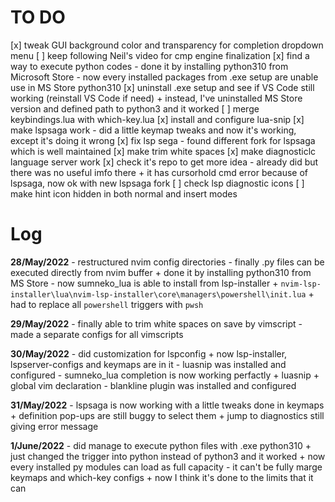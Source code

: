 # TO DO
[x] tweak GUI background color and transparency for completion dropdown menu
[ ] keep following Neil's video for cmp engine finalization
[x] find a way to execute python codes
	- done it by installing python310 from Microsoft Store
	- now every installed packages from .exe setup are unable use in MS Store python310
		[x] uninstall .exe setup and see if VS Code still working (reinstall VS Code if need)
			+ instead, I've uninstalled MS Store version and defined path to python3 and it worked
[ ] merge keybindings.lua with which-key.lua
[x] install and configure lua-snip
[x] make lspsaga work
	- did a little keymap tweaks and now it's working, except it's doing it wrong
		[x] fix lsp sega
			- found different fork for lspsaga which is well maintained
[x] make trim white spaces
[x] make diagnosticlc language server work
	[x] check it's repo to get more idea
		- already did but there was no useful imfo there
	+ it has cursorhold cmd error because of lspsaga, now ok with new lspsaga fork
[ ] check lsp diagnostic icons
	[ ] make hint icon hidden in both normal and insert modes

# Log
**28/May/2022**
	- restructured nvim config directories
	- finally .py files can be executed directly from nvim buffer
		+ done it by installing python310 from MS Store
	- now sumneko_lua is able to install from lsp-installer
		+ `nvim-lsp-installer\lua\nvim-lsp-installer\core\managers\powershell\init.lua`
		+ had to replace all `powershell` triggers with `pwsh`

**29/May/2022**
	- finally able to trim white spaces on save by vimscript
	- made a separate configs for all vimscripts

**30/May/2022**
	- did customization for lspconfig
		+ now lsp-installer, lspserver-configs and keymaps are in it
	- luasnip was installed and configured
	- sumneko_lua completion is now working perfactly 
		+ luasnip + global vim declaration
	- blankline plugin was installed and configured

**31/May/2022**
	- lspsaga is now working with a little tweaks done in keymaps
		+ definition pop-ups are still buggy to select them
		+ jump to diagnostics still giving error message

**1/June/2022**
	- did manage to execute python files with .exe python310
		+ just changed the trigger into python instead of python3 and it worked
		+ now every installed py modules can load as full capacity
	- it can't be fully marge keymaps and which-key configs
		+ now I think it's done to the limits that it can
